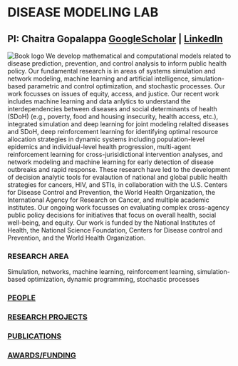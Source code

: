 # DISEASE MODELING LAB  
## PI: Chaitra Gopalappa [GoogleScholar](https://scholar.google.com/citations?hl=en&user=zN8ZMOgAAAAJ) | [LinkedIn](https://www.linkedin.com/feed/)
![Book logo](./assets/LabOverview.png)
We develop mathematical and computational models related to disease prediction, prevention, and control analysis to inform public health policy. Our fundamental research is in areas of systems simulation and network modeling, machine learning and artificial intelligence, simulation-based parametric and control optimization, and stochastic processes. Our work focusses on issues of equity, access, and justice. Our recent work includes machine learning and data anlytics to understand the interdependencies between diseases and social determinants of health (SDoH) (e.g., poverty, food and housing insecurity, health access, etc.), integrated simulation and deep learning for joint modeling relalted diseases and SDoH, deep reinforcement learning for identifying optimal resource allocation strategies in dynamic systems including population-level epidemics and individual-level health progression, multi-agent reinforcement learning for cross-jurisidictional intervention analyses, and network modeling and machine learning for early detection of disease outbreaks and rapid response. These research have led to the development of decision analytic tools for evalaution of national and global public health strategies for cancers, HIV, and STIs, in collaboration with the U.S. Centers for Disease Control and Prevention, the World Health Organization, the International Agency for Research on Cancer, and multiple academic institutes. Our ongoing work focusses on evaluating complex cross-agency public policy decisions for initiatives that focus on overall health, social well-being, and equity. Our work is funded by the National Institutes of Health, the National Science Foundation, Centers for Disease control and Prevention, and the World Health Organization.

### RESEARCH AREA

Simulation, networks, machine learning, reinforcement learning, simulation-based optimization, dynamic programming, stochastic processes

### [PEOPLE](People.md)
### [RESEARCH PROJECTS](Projects.md) 
### [PUBLICATIONS](publications.md)    
### [AWARDS/FUNDING](Awards.md)    





